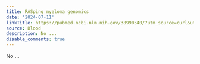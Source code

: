```yaml
---
title: RASping myeloma genomics
date: '2024-07-11'
linkTitle: https://pubmed.ncbi.nlm.nih.gov/38990540/?utm_source=curl&utm_medium=rss&utm_campaign=journals&utm_content=7603509&fc=None&ff=20240712181519&v=2.18.0.post9+e462414
source: Blood
description: No ...
disable_comments: true
---
```

No ...